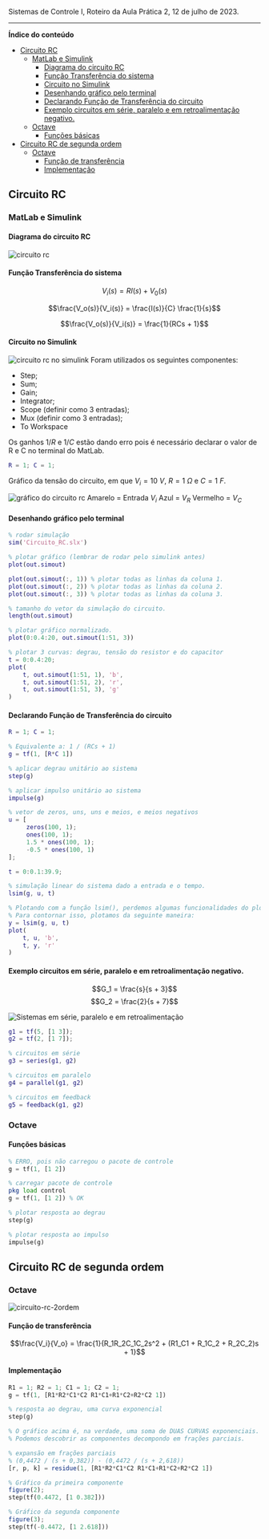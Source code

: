 Sistemas de Controle I, Roteiro da Aula Prática 2, 12 de julho de 2023.

---

**Índice do conteúdo**

- [Circuito RC](#circuito-rc)
  - [MatLab e Simulink](#matlab-e-simulink)
    - [Diagrama do circuito RC](#diagrama-do-circuito-rc)
    - [Função Transferência do sistema](#função-transferência-do-sistema)
    - [Circuito no Simulink](#circuito-no-simulink)
    - [Desenhando gráfico pelo terminal](#desenhando-gráfico-pelo-terminal)
    - [Declarando Função de Transferência do circuito](#declarando-função-de-transferência-do-circuito)
    - [Exemplo circuitos em série, paralelo e em retroalimentação negativo.](#exemplo-circuitos-em-série-paralelo-e-em-retroalimentação-negativo)
  - [Octave](#octave)
    - [Funções básicas](#funções-básicas)
- [Circuito RC de segunda ordem](#circuito-rc-de-segunda-ordem)
  - [Octave](#octave-1)
    - [Função de transferência](#função-de-transferência)
    - [Implementação](#implementação)

## Circuito RC

### MatLab e Simulink

#### Diagrama do circuito RC

![circuito rc](imgs/circuito-rc.png)

#### Função Transferência do sistema

$$V_i(s) = RI(s) + V_0(s)$$

$$\frac{V_o(s)}{V_i(s)} = \frac{I(s)}{C} \frac{1}{s}$$

$$\frac{V_o(s)}{V_i(s)} = \frac{1}{RCs + 1}$$

#### Circuito no Simulink

![circuito rc no simulink](imgs/simulink-circuito-rc.png)
Foram utilizados os seguintes componentes: 
- Step;
- Sum;
- Gain;
- Integrator;
- Scope (definir como 3 entradas);
- Mux (definir como 3 entradas);
- To Workspace

Os ganhos $1/R$ e $1/C$ estão dando erro pois é necessário declarar o valor de R e C no terminal do MatLab.

```matlab
R = 1; C = 1;
```

Gráfico da tensão do circuito, em que $V_i = 10 \ V$, $R = 1 \ \Omega$ e $C = 1 \ F$.

![gráfico do circuito rc](imgs/grafico-circuito-rc.png)
Amarelo = Entrada $V_i$
Azul = $V_R$
Vermelho = $V_C$

#### Desenhando gráfico pelo terminal

```matlab
% rodar simulação
sim('Circuito_RC.slx')	

% plotar gráfico (lembrar de rodar pelo simulink antes)
plot(out.simout) 

plot(out.simout(:, 1)) % plotar todas as linhas da coluna 1.
plot(out.simout(:, 2)) % plotar todas as linhas da coluna 2.
plot(out.simout(:, 3)) % plotar todas as linhas da coluna 3.

% tamanho do vetor da simulação do circuito.
length(out.simout) 

% plotar gráfico normalizado.
plot(0:0.4:20, out.simout(1:51, 3)) 

% plotar 3 curvas: degrau, tensão do resistor e do capacitor
t = 0:0.4:20;
plot(
	t, out.simout(1:51, 1), 'b', 
	t, out.simout(1:51, 2), 'r', 
	t, out.simout(1:51, 3), 'g'
) 
```

#### Declarando Função de Transferência do circuito

```matlab
R = 1; C = 1;

% Equivalente a: 1 / (RCs + 1)
g = tf(1, [R*C 1]) 

% aplicar degrau unitário ao sistema
step(g) 

% aplicar impulso unitário ao sistema
impulse(g) 

% vetor de zeros, uns, uns e meios, e meios negativos
u = [
	 zeros(100, 1); 
	 ones(100, 1); 
	 1.5 * ones(100, 1); 
	 -0.5 * ones(100, 1)
];

t = 0:0.1:39.9;

% simulação linear do sistema dado a entrada e o tempo.
lsim(g, u, t) 

% Plotando com a função lsim(), perdemos algumas funcionalidades do plot().
% Para contornar isso, plotamos da seguinte maneira:
y = lsim(g, u, t)
plot(
	t, u, 'b', 
	t, y, 'r'
)
```

#### Exemplo circuitos em série, paralelo e em retroalimentação negativo.

$$G_1 = \frac{s}{s + 3}$$
$$G_2 = \frac{2}{s + 7}$$

![Sistemas em série, paralelo e em retroalimentação](imgs/serie-paralelo-feedback.png)

```matlab
g1 = tf(5, [1 3]);
g2 = tf(2, [1 7]);

% circuitos em série
g3 = series(g1, g2) 

% circuitos em paralelo
g4 = parallel(g1, g2)

% circuitos em feedback 
g5 = feedback(g1, g2)
```

### Octave

#### Funções básicas

```octave
% ERRO, pois não carregou o pacote de controle
g = tf(1, [1 2]) 

% carregar pacote de controle
pkg load control
g = tf(1, [1 2]) % OK

% plotar resposta ao degrau
step(g) 

% plotar resposta ao impulso
impulse(g) 
```

## Circuito RC de segunda ordem

### Octave


![circuito-rc-2ordem](imgs/circuito-rc-2ordem.png)

#### Função de transferência

$$\frac{V_i}{V_o} = \frac{1}{R_1R_2C_1C_2s^2 + (R1_C1 + R_1C_2 + R_2C_2)s + 1}$$

#### Implementação

```octave
R1 = 1; R2 = 1; C1 = 1; C2 = 1;
g = tf(1, [R1*R2*C1*C2 R1*C1+R1*C2+R2*C2 1])

% resposta ao degrau, uma curva exponencial
step(g) 

% O gráfico acima é, na verdade, uma soma de DUAS CURVAS exponenciais.
% Podemos descobrir as componentes decompondo em frações parciais.

% expansão em frações parciais
% (0,4472 / (s + 0,382)) - (0,4472 / (s + 2,618))
[r, p, k] = residue(1, [R1*R2*C1*C2 R1*C1+R1*C2+R2*C2 1]) 

% Gráfico da primeira componente
figure(2);
step(tf(0.4472, [1 0.382]))

% Gráfico da segunda componente
figure(3);
step(tf(-0.4472, [1 2.618]))
```